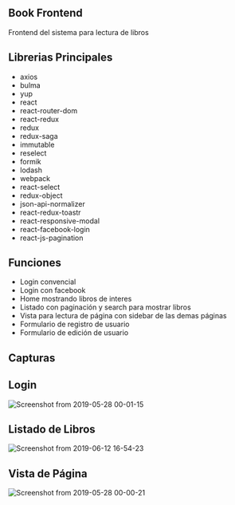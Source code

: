 
## Book Frontend
Frontend del sistema para lectura de libros

## Librerias Principales

- axios
- bulma
- yup
- react
- react-router-dom
- react-redux
- redux
- redux-saga
- immutable
- reselect
- formik
- lodash
- webpack
- react-select
- redux-object
- json-api-normalizer
- react-redux-toastr
- react-responsive-modal
- react-facebook-login
- react-js-pagination


## Funciones

- Login convencial
- Login con facebook
- Home mostrando libros de interes
- Listado con paginación y search para mostrar libros
- Vista para lectura de página con sidebar de las demas páginas
- Formulario de registro de usuario
- Formulario de edición de usuario


## Capturas

## Login

![Screenshot from 2019-05-28 00-01-15](https://user-images.githubusercontent.com/9289120/59386336-6b541880-8d34-11e9-98fd-d64bebd0b176.png)

## Listado de Libros

![Screenshot from 2019-06-12 16-54-23](https://user-images.githubusercontent.com/9289120/59386443-ace4c380-8d34-11e9-8a4a-da4450467c26.png)

## Vista de Página

![Screenshot from 2019-05-28 00-00-21](https://user-images.githubusercontent.com/9289120/59386542-e5849d00-8d34-11e9-920e-040d2b491ed1.png)

